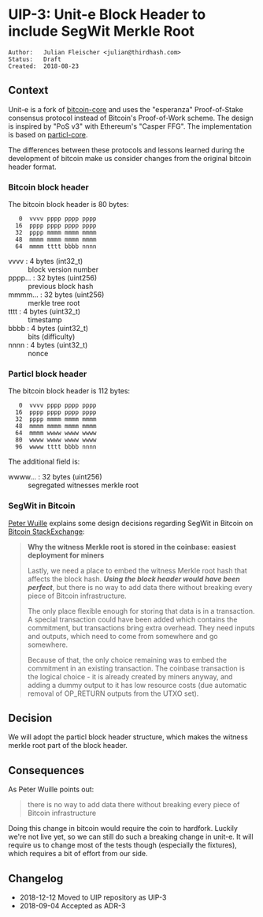 # UIP-3: Unit-e Block Header to include SegWit Merkle Root

```
Author:   Julian Fleischer <julian@thirdhash.com>
Status:   Draft
Created:  2018-08-23
```

## Context

Unit-e is a fork of [bitcoin-core](https://github.com/bitcoin/bitcoin) and uses the "esperanza"
Proof-of-Stake consensus protocol instead of Bitcoin's Proof-of-Work scheme. The design is inspired
by "PoS v3" with Ethereum's "Casper FFG". The implementation is based on
[particl-core](https://github.com/particl/particl-core).

The differences between these protocols and lessons learned during the development of bitcoin
make us consider changes from the original bitcoin header format.

### Bitcoin block header

The bitcoin block header is 80 bytes:

```
   0  vvvv pppp pppp pppp
  16  pppp pppp pppp pppp
  32  pppp mmmm mmmm mmmm
  48  mmmm mmmm mmmm mmmm
  64  mmmm tttt bbbb nnnn
```

<dl>
  <dt>vvvv : 4 bytes (int32_t)</dt>
  <dd>block version number</dd>
  <dt>pppp... : 32 bytes (uint256)</dt>
  <dd>previous block hash</dd>
  <dt>mmmm... : 32 bytes (uint256)</dt>
  <dd>merkle tree root</dd>
  <dt>tttt : 4 bytes (uint32_t)</dt>
  <dd>timestamp</dd>
  <dt>bbbb : 4 bytes (uint32_t)</dt>
  <dd>bits (difficulty)</dd>
  <dt>nnnn : 4 bytes (uint32_t)</dt>
  <dd>nonce</dd>
</dl>

### Particl block header

The bitcoin block header is 112 bytes:

```
   0  vvvv pppp pppp pppp
  16  pppp pppp pppp pppp
  32  pppp mmmm mmmm mmmm
  48  mmmm mmmm mmmm mmmm
  64  mmmm wwww wwww wwww
  80  wwww wwww wwww wwww
  96  wwww tttt bbbb nnnn
```

The additional field is:

<dl>
  <dt>wwww... : 32 bytes (uint256)</dt>
  <dd>segregated witnesses merkle root</dd>
</dl>

### SegWit in Bitcoin

[Peter Wuille](http://pieterwuillefacts.com/) explains some design decisions regarding SegWit in
Bitcoin on [Bitcoin StackExchange](https://bitcoin.stackexchange.com/a/58415/83940):

> **Why the witness Merkle root is stored in the coinbase: easiest deployment for miners**
>
> Lastly, we need a place to embed the witness Merkle root hash that affects the block hash. **_Using the block header would have been perfect_**, but there is no way to add data there without breaking every piece of Bitcoin infrastructure.
>
> The only place flexible enough for storing that data is in a transaction. A special transaction could have been added which contains the commitment, but transactions bring extra overhead. They need inputs and outputs, which need to come from somewhere and go somewhere.
>
> Because of that, the only choice remaining was to embed the commitment in an existing transaction. The coinbase transaction is the logical choice - it is already created by miners anyway, and adding a dummy output to it has low resource costs (due automatic removal of OP_RETURN outputs from the UTXO set).

## Decision

We will adopt the particl block header structure, which makes the witness merkle root part of the block header.

## Consequences

As Peter Wuille points out:

> there is no way to add data there without breaking every piece of Bitcoin infrastructure

Doing this change in bitcoin would require the coin to hardfork. Luckily we're not live yet,
so we can still do such a breaking change in unit-e. It will require us to change most of the
tests though (especially the fixtures), which requires a bit of effort from our side.

## Changelog

* 2018-12-12 Moved to UIP repository as UIP-3
* 2018-09-04 Accepted as ADR-3
